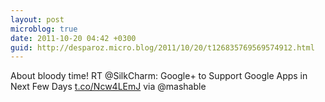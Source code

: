 ```yaml
---
layout: post
microblog: true
date: 2011-10-20 04:42 +0300
guid: http://desparoz.micro.blog/2011/10/20/t126835769569574912.html
---
```

About bloody time! RT @SilkCharm: Google+ to Support Google Apps in Next Few Days [t.co/Ncw4LEmJ](http://t.co/Ncw4LEmJ) via @mashable
